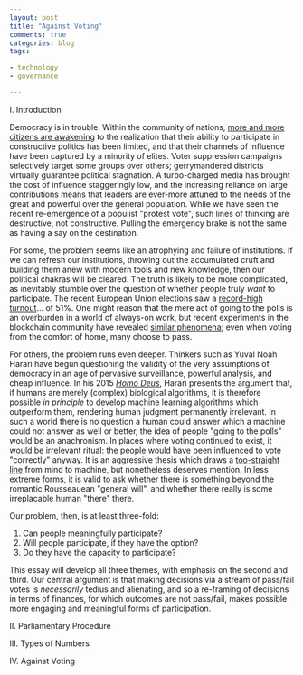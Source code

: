 ```yaml
---
layout: post
title: "Against Voting"
comments: true
categories: blog
tags:

- technology
- governance

---
```


I. Introduction

Democracy is in trouble. Within the community of nations, [more and more citizens are awakening](https://foreignpolicy.com/2019/04/19/politics-without-parties-citizens-initiatives-tax-havens-abortion-corruption-spain-mortgage-civil-society) to the realization that their ability to participate in constructive politics has been limited, and that their channels of influence have been captured by a minority of elites. Voter suppression campaigns selectively target some groups over others; gerrymandered districts virtually guarantee political stagnation. A turbo-charged media has brought the cost of influence staggeringly low, and the increasing reliance on large contributions means that leaders are ever-more attuned to the needs of the great and powerful over the general population. While we have seen the recent re-emergence of a populist "protest vote", such lines of thinking are destructive, not constructive. Pulling the emergency brake is not the same as having a say on the destination.

For some, the problem seems like an atrophying and failure of institutions. If we can refresh our institutions, throwing out the accumulated cruft and building them anew with modern tools and new knowledge, then our political chakras will be cleared. The truth is likely to be more complicated, as inevitably stumble over the question of whether people truly *want* to participate. The recent European Union elections saw a [record-high turnout](https://www.bbc.com/news/world-europe-48417744
)... of 51%. One might reason that the mere act of going to the polls is an overburden in a world of always-on work, but recent experiments in the blockchain community have revealed [similar phenomena](https://medium.com/wave-financial/blockchain-voter-apathy-69a1570e2af3); even when voting from the comfort of home, many choose to pass.

For others, the problem runs even deeper. Thinkers such as Yuval Noah Harari have begun questioning the validity of the very assumptions of democracy in an age of pervasive surveillance, powerful analysis, and cheap influence. In his 2015 [*Homo Deus*](https://www.ynharari.com/book/homo-deus/), Harari presents the argument that, if humans are merely (complex) biological algorithms, it is therefore possible *in principle* to develop machine learning algorithms which outperform them, rendering human judgment permanently irrelevant. In such a world there is no question a human could answer which a machine could not answer as well or better, the idea of people "going to the polls" would be an anachronism. In places where voting continued to exist, it would be irrelevant ritual: the people would have been influenced to vote "correctly" anyway. It is an aggressive thesis which draws a [too-straight line](https://link.springer.com/article/10.1007/s00146-017-0733-4) from mind to machine, but nonetheless deserves mention. In less extreme forms, it is valid to ask whether there is something beyond the romantic Rousseauean "general will", and whether there really is some irreplacable human "there" there.

Our problem, then, is at least three-fold:

1. Can people meaningfully participate?
2. Will people participate, if they have the option?
3. Do they have the capacity to participate?

This essay will develop all three themes, with emphasis on the second and third. Our central argument is that making decisions via a stream of pass/fail votes is *necessarily* tedius and alienating, and so a re-framing of decisions in terms of finances, for which outcomes are not pass/fail, makes possible more engaging and meaningful forms of participation.

II. Parliamentary Procedure

III. Types of Numbers

IV. Against Voting

